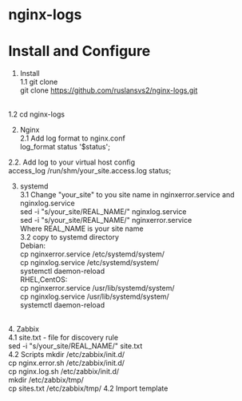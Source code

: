 # nginx-logs <br>
# Install and Configure <br>

1. Install  <br>
1.1 git clone <br>
git clone https://github.com/ruslansvs2/nginx-logs.git
<br>
1.2 cd nginx-logs
<br>

2. Nginx  <br>
2.1 Add log format to nginx.conf  <br>
log_format  status  '$status'; <br>

2.2. Add log to your virtual host config <br>
access_log  /run/shm/your_site.access.log status;
<br>

3. systemd <br>
3.1 Change "your_site" to you site name in nginxerror.service and nginxlog.service <br>
sed -i "s/your_site/REAL_NAME/" nginxlog.service  <br>
sed -i "s/your_site/REAL_NAME/" nginxerror.service <br>
Where REAL_NAME is your site name  <br>
3.2 copy to systemd directory<br>
Debian: <br>
cp nginxerror.service /etc/systemd/system/ <br>
cp nginxlog.service  /etc/systemd/system/ <br>
systemctl daemon-reload <br>
RHEL,CentOS:<br>
cp nginxerror.service /usr/lib/systemd/system/ <br>
cp nginxlog.service  /usr/lib/systemd/system/ <br>
systemctl daemon-reload <br>

<br>
4. Zabbix <br>
4.1 site.txt - file for discovery rule  <br>
sed -i "s/your_site/REAL_NAME/" site.txt <br>
4.2 Scripts 
mkdir /etc/zabbix/init.d/<br>
cp nginx.error.sh /etc/zabbix/init.d/<br>
cp nginx.log.sh /etc/zabbix/init.d/ <br>
mkdir /etc/zabbix/tmp/ <br>
cp sites.txt /etc/zabbix/tmp/
4.2 Import template 

